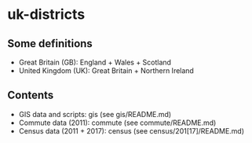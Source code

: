 # uk-districts

## Some definitions
* Great Britain (GB): England + Wales + Scotland
* United Kingdom (UK): Great Britain + Northern Ireland

## Contents
* GIS data and scripts: gis (see gis/README.md)
* Commute data (2011): commute (see commute/README.md)
* Census data (2011 + 2017): census (see census/201[17]/README.md)
